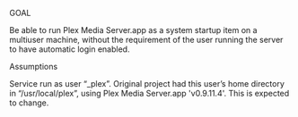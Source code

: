 GOAL

Be able to run Plex Media Server.app as a system startup item on a multiuser machine, without the requirement of the user running the server to have automatic login enabled.

Assumptions

Service run as user “_plex”. Original project had this user’s home directory in “/usr/local/plex”,  using Plex Media Server.app 'v0.9.11.4'.
This is expected to change.
